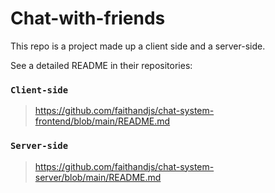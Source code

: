 # Chat-with-friends
This repo is a project made up a client side and a server-side. 

See a detailed README in their repositories: 

### `Client-side` 
> https://github.com/faithandjs/chat-system-frontend/blob/main/README.md

### `Server-side`
> https://github.com/faithandjs/chat-system-server/blob/main/README.md
